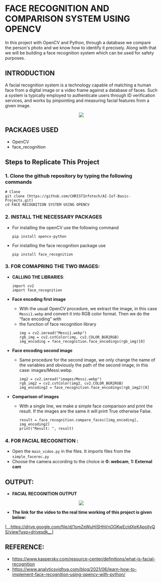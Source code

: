 # FACE RECOGNITION AND COMPARISON SYSTEM USING OPENCV

In this project with OpenCV and Python, through a database we compare the person's photo and we know how to identify it precisely. Along with that we will be building a face recognition system which can be used for safety purposes.

## INTRODUCTION

A facial recognition system is a technology capable of matching a human face from a digital image or a video frame against a database of faces. Such a system is typically employed to authenticate users through ID verification services, and works by pinpointing and measuring facial features from a given image.

<p align="center">
  <img src="https://user-images.githubusercontent.com/114398468/213382172-ca797f04-183f-472d-883a-cfd51d91ee37.png" />
</p>


## PACKAGES USED

 - OpenCV
 - face_recognition
 

## Steps to Replicate This Project

### 1. Clone the github repository by typing the following commands

```
# Clone
git clone (https://github.com/CHRISTInfotech/AI-IoT-Basic-Projects.git)
cd FACE RECOGNITION SYSTEM USING OPENCV
```

### 2. INSTALL THE NECESSARY PACKAGES 
  - For installing the openCV use the following command
    ```
    pip install opencv-python
    ```
  - For installing the face recognition package use
    ```
    pip install face_recognition
    ```

### 3. FOR COMAPRING THE TWO IMAGES:
  - **CALLING THE LIBRARIES**:
    ```
    import cv2
    import face_recognition
    ```
  - **Face encoding first image**
      - With the usual OpenCV procedure, we extract the image, in this case ```Messi1.webp``` and convert it into RGB color format. Then we do the “face encoding” with
      - the function of face recognition library
        ```
        img = cv2.imread("Messi1.webp")
        rgb_img = cv2.cvtColor(img, cv2.COLOR_BGR2RGB)
        img_encoding = face_recognition.face_encodings(rgb_img)[0]
        ```
        
   - **Face encoding second image**
      - Same procedure for the second image, we only change the name of the variables and obviously the path of the second image, in this case: images/Messi.webp.
          ```
          img2 = cv2.imread("images/Messi.webp")
          rgb_img2 = cv2.cvtColor(img2, cv2.COLOR_BGR2RGB)
          img_encoding2 = face_recognition.face_encodings(rgb_img2)[0]
          ```
   - **Comparison of images**
       - With a single line, we make a simple face comparison and print the result. If the images are the same it will print True otherwise False.
          ```
          result = face_recognition.compare_faces([img_encoding], img_encoding2)
          print("Result: ", result)
          ```
### 4. FOR FACIAL RECOGNITION :
  - Open the ```main_video.py``` in the files. It imports files from the ```simple_facerec.py```
  - Choose the camera according to the choice ie __0: webcam__, __1: External cam__

## OUTPUT:
- **__FACIAL RECOGNITION OUTPUT__**

<p align="center">
  <img src="https://user-images.githubusercontent.com/114398468/213403214-77eb6e9c-ce63-4317-b5a4-98582ec9daaa.png" />
</p>

-  **The link for the video to the real time working of this project is given below:**

[__https://drive.google.com/file/d/1smZeWuHjSHhVnOGKwEcIdXeKApollyQS/view?usp=drivesdk__]
   
## REFERENCE:
 - https://www.kaspersky.com/resource-center/definitions/what-is-facial-recognition
 - https://www.analyticsvidhya.com/blog/2021/06/learn-how-to-implement-face-recognition-using-opencv-with-python/
